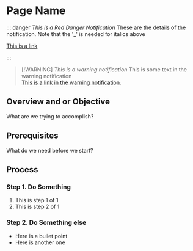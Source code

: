 <!-- How To Template -->

# Page Name

::: danger _This is a Red Danger Notification_ <!-- Three colons to tell VitePress where the warning starts and stops-->
These are the details of the notification. Note that the '_' is needed for italics above

[This is a link](/Documentation/FAQ)
<!-- All links to documents should not have a file extention at the end.-->
:::
<!-- Three colons to tell VitePress where the warning starts and stops-->

> [!WARNING] *This is a warning notification*
> This is some text in the warning notification <br>
> [This is a link in the warning notification](https://docs.immy.bot/FAQ.html#licensing-and-plans).

<!-- You can use HTML tags to help organize, but in general VitePress will take care of everything dynamically-->


## Overview and or Objective
What are we trying to accomplish?

## Prerequisites
What do we need before we start?

## Process
### Step 1. Do Something
  1. This is step 1 of 1
  2. This is step 2 of 1
### Step 2. Do Something else
  - Here is a bullet point
  - Here is another one